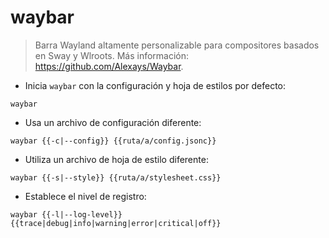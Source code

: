 # waybar

> Barra Wayland altamente personalizable para compositores basados en Sway y Wlroots.
> Más información: <https://github.com/Alexays/Waybar>.

- Inicia `waybar` con la configuración y hoja de estilos por defecto:

`waybar`

- Usa un archivo de configuración diferente:

`waybar {{-c|--config}} {{ruta/a/config.jsonc}}`

- Utiliza un archivo de hoja de estilo diferente:

`waybar {{-s|--style}} {{ruta/a/stylesheet.css}}`

- Establece el nivel de registro:

`waybar {{-l|--log-level}} {{trace|debug|info|warning|error|critical|off}}`
